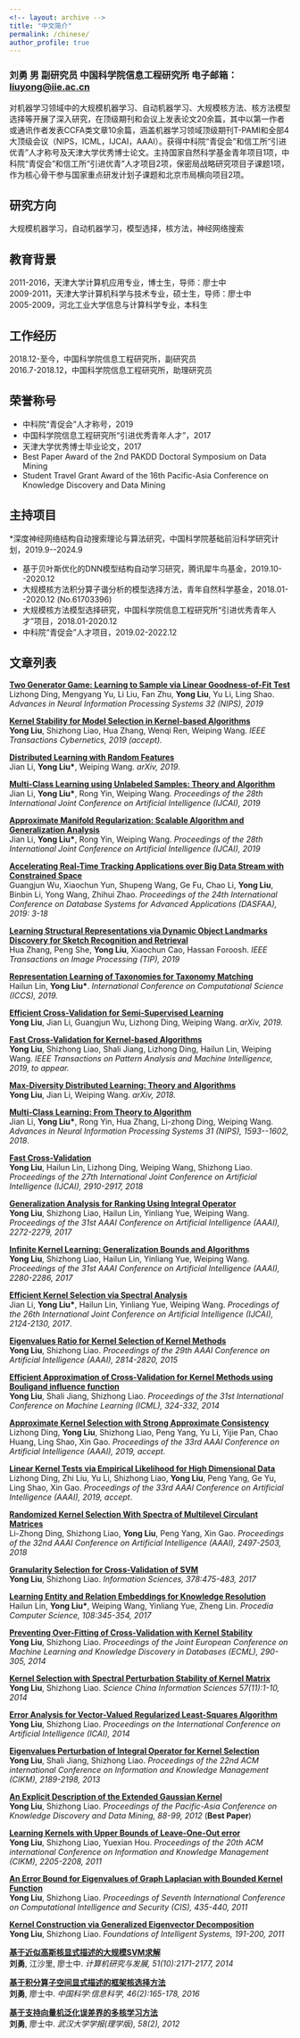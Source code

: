 ```yaml
---
<!-- layout: archive -->
title: "中文简介"
permalink: /chinese/
author_profile: true
---
```

### 刘勇 男 副研究员 中国科学院信息工程研究所 电子邮箱：liuyong@iie.ac.cn
对机器学习领域中的大规模机器学习、自动机器学习、大规模核方法、核方法模型选择等开展了深入研究，在顶级期刊和会议上发表论文20余篇，其中以第一作者或通讯作者发表CCFA类文章10余篇，涵盖机器学习领域顶级期刊T-PAMI和全部4大顶级会议（NIPS，ICML，IJCAI，AAAI）。获得中科院“青促会”和信工所“引进优青”人才称号及天津大学优秀博士论文。主持国家自然科学基金青年项目1项，中科院“青促会”和信工所“引进优青”人才项目2项，保密局战略研究项目子课题1项，作为核心骨干参与国家重点研发计划子课题和北京市局横向项目2项。
## 研究方向
大规模机器学习，自动机器学习，模型选择，核方法，神经网络搜索

## 教育背景
2011-2016，天津大学计算机应用专业，博士生，导师：廖士中<br>
2009-2011，天津大学计算机科学与技术专业，硕士生，导师：廖士中<br>
2005-2009，河北工业大学信息与计算科学专业，本科生

## 工作经历
2018.12-至今，中国科学院信息工程研究所，副研究员<br>
2016.7-2018.12，中国科学院信息工程研究所，助理研究员

## 荣誉称号
* 中科院“青促会”人才称号，2019
* 中国科学院信息工程研究所“引进优秀青年人才”，2017
* 天津大学优秀博士毕业论文，2017
* Best Paper Award of the 2nd PAKDD Doctoral Symposium on Data Mining
* Student Travel Grant Award of the 16th Pacific-Asia Conference on Knowledge Discovery and Data Mining

## 主持项目
*深度神经网络结构自动搜索理论与算法研究，中国科学院基础前沿科学研究计划，2019.9--2024.9
* 基于贝叶斯优化的DNN模型结构自动学习研究，腾讯犀牛鸟基金，2019.10--2020.12
* 大规模核方法积分算子谱分析的模型选择方法，青年自然科学基金，2018.01--2020.12 (No.61703396)
* 大规模核方法模型选择研究，中国科学院信息工程研究所“引进优秀青年人才”项目，2018.01-2020.12
* 中科院“青促会”人才项目，2019.02-2022.12

## 文章列表
<b>[Two Generator Game: Learning to Sample via Linear Goodness-of-Fit Test]()</b><br>
Lizhong Ding, Mengyang Yu, Li Liu, Fan Zhu, <b>Yong Liu</b>, Yu Li, Ling Shao. 
<i>Advances in Neural Information Processing Systems 32 (NIPS), 2019</i>

<b>[Kernel Stability for Model Selection in Kernel-based Algorithms]()</b><br>
<b>Yong Liu</b>, Shizhong Liao, Hua Zhang, Wenqi Ren, Weiping Wang. 
<i>IEEE Transactions Cybernetics, 2019 (accept).</i>

<b>[Distributed Learning with Random Features]()</b><br>
Jian Li, <b>Yong Liu*</b>, Weiping Wang. 
<i>arXiv, 2019</i>.

<b>[Multi-Class Learning using Unlabeled Samples: Theory and Algorithm]()</b><br>
Jian Li, <b>Yong Liu*</b>, Rong Yin, Weiping Wang.
<i>Proceedings of the 28th International Joint Conference on Artificial Intelligence (IJCAI), 2019</i>

<b>[Approximate Manifold Regularization: Scalable Algorithm and Generalization Analysis]()</b><br>
Jian Li, <b>Yong Liu*</b>, Rong Yin, Weiping Wang.
<i>Proceedings of the 28th International Joint Conference on Artificial Intelligence (IJCAI), 2019</i>

<b>[Accelerating Real-Time Tracking Applications over Big Data Stream with Constrained Space]()</b><br>
Guangjun Wu, Xiaochun Yun, Shupeng Wang, Ge Fu, Chao Li, <b>Yong Liu</b>, Binbin Li, Yong Wang, Zhihui Zhao. <i>
 Proceedings of the 24th International Conference on Database Systems for Advanced Applications (DASFAA), 2019: 3-18</i>

<b>[Learning Structural Representations via Dynamic Object Landmarks Discovery for Sketch Recognition and Retrieval]()</b><br>
Hua Zhang, Peng She, <b>Yong Liu</b>, Xiaochun Cao, Hassan Foroosh.  <i>IEEE Transactions on Image Processing (TIP), 2019</i>

<b>[Representation Learning of Taxonomies for Taxonomy Matching]()</b><br>
Hailun Lin, <b>Yong Liu*</b>. <i> International Conference on Computational Science (ICCS), 2019.</i>


<b>[Efficient Cross-Validation for Semi-Supervised Learning]()</b> <br>
<b>Yong Liu</b>, Jian Li, Guangjun Wu, Lizhong Ding, Weiping Wang. <i>arXiv, 2019.</i>

<b>[Fast Cross-Validation for Kernel-based Algorithms]()</b> <br>
<b>Yong Liu</b>, Shizhong Liao, Shali Jiang, Lizhong Ding, Hailun Lin, Weiping Wang. <i>IEEE Transactions on Pattern Analysis and Machine Intelligence, 2019, to appear.</i>

<b>[Max-Diversity Distributed Learning: Theory and Algorithms]()</b> <br>
<b>Yong Liu</b>, Jian Li, Weiping Wang. <i>arXiv, 2018.</i>

<b>[Multi-Class Learning: From Theory to Algorithm](http://IIE-liuyong.github.io/files/nips2018-mc.pdf)</b> <br>
Jian Li, <b>Yong Liu*</b>, Rong Yin, Hua Zhang, Li-zhong Ding, Weiping Wang. <i>Advances in Neural Information Processing Systems 31 (NIPS), 1593--1602, 2018</i>.

<b>[Fast Cross-Validation](http://IIE-liuyong.github.io/files/IJCAI2018-fcv.pdf)</b><br>
<b>Yong Liu</b>, Hailun Lin, Lizhong Ding, Weiping Wang, Shizhong Liao. <i>Proceedings of the 27th International Joint Conference on Artificial Intelligence (IJCAI), 2910-2917, 2018</i>

<b>[Generalization Analysis for Ranking Using Integral Operator](http://IIE-liuyong.github.io/files/aaai2017-ga.pdf)</b><br>
<b>Yong Liu</b>, Shizhong Liao, Hailun Lin, Yinliang Yue, Weiping Wang. <i>Proceedings of the 31st AAAI Conference on Artificial Intelligence (AAAI), 2272-2279, 2017</i>

<b>[Infinite Kernel Learning: Generalization Bounds and Algorithms](http://IIE-liuyong.github.io/files/aaai2017-ikl.pdf)</b><br>
<b>Yong Liu</b>, Shizhong Liao, Hailun Lin, Yinliang Yue, Weiping Wang. <i>Proceedings of the 31st AAAI Conference on Artificial Intelligence (AAAI), 2280-2286, 2017</i>

<b>[Efficient Kernel Selection via Spectral Analysis](http://IIE-liuyong.github.io/files/ijcai2017-sm.pdf)</b><br>
Jian Li, <b>Yong Liu*</b>, Hailun Lin, Yinliang Yue, Weiping Wang. <i>Procedings of the 26th International Joint Conference on Artificial Intelligence (IJCAI), 2124-2130, 2017</i>.

<b>[Eigenvalues Ratio for Kernel Selection of Kernel Methods](IIE-liuyong.github.io/files/aaai2015-kr.pdf)</b><br>
<b>Yong Liu</b>, Shizhong Liao. <i>Proceedings of the 29th AAAI Conference on Artificial Intelligence (AAAI), 2814-2820, 2015</i>

<b>[Efficient Approximation of Cross-Validation for Kernel Methods using Bouligand influence function](IIE-liuyong.github.io/files/icml2014-bif.pdf)</b><br>
<b>Yong Liu</b>, Shali Jiang, Shizhong Liao. <i>Proceedings of the 31st International Conference on Machine Learning (ICML), 324-332, 2014</i>

<b>[Approximate Kernel Selection with Strong Approximate Consistency](http://IIE-liuyong.github.io/files/aaai2019-aks.pdf)</b> <br>Lizhong Ding, <b>Yong Liu</b>, Shizhong Liao, Peng Yang, Yu Li, Yijie Pan, Chao Huang, Ling Shao, Xin Gao. <i> Proceedings of the 33rd AAAI Conference on Artificial Intelligence (AAAI), 2019, accept</i>.

<b>[Linear Kernel Tests via Empirical Likelihood for High Dimensional Data](http://IIE-liuyong.github.io/files/aaai2019-lkt.pdf)</b> <br>Lizhong Ding, Zhi Liu, Yu Li, Shizhong Liao, <b>Yong Liu</b>, Peng Yang, Ge Yu, Ling Shao, Xin Gao. <i>Proceedings of the 33rd AAAI Conference on Artificial Intelligence (AAAI), 2019, accept</i>.

<b>[Randomized Kernel Selection With Spectra of Multilevel Circulant Matrices](http://IIE-liuyong.github.io/files/AAAI2018-rks.pdf) </b><br> Li-Zhong Ding, Shizhong Liao, <b>Yong Liu</b>, Peng Yang, Xin Gao. <i>Proceedings of the 32nd AAAI Conference on Artificial Intelligence (AAAI), 2497-2503, 2018</i>

<b>[Granularity Selection for Cross-Validation of SVM](http://IIE-liuyong.github.io/files/IS2017-gs.pdf)</b><br>
<b>Yong Liu</b>, Shizhong Liao. <i>Information Sciences, 378:475-483, 2017</i>

<b>[Learning Entity and Relation Embeddings for Knowledge Resolution](http://IIE-liuyong.github.io/files/PCS-le.pdf)</b><br>
Hailun Lin, <b>Yong Liu*</b>, Weiping Wang, Yinliang Yue, Zheng Lin. <i> Procedia Computer Science, 108:345-354, 2017</i>

<b>[Preventing Over-Fitting of Cross-Validation with Kernel Stability](IIE-liuyong.github.io/files/ecml2014-ks.pdf)</b><br>
<b>Yong Liu</b>, Shizhong Liao. <i>Proceedings of the Joint European Conference on Machine Learning and Knowledge Discovery in Databases (ECML), 290-305, 2014</i>

<b>[Kernel Selection with Spectral Perturbation Stability of Kernel Matrix](IIE-liuyong.github.io/files/scis-ks.pdf)</b><br>
<b>Yong Liu</b>, Shizhong Liao. <i>Science China Information Sciences 57(11):1-10, 2014</i>

<b>[Error Analysis for Vector-Valued Regularized Least-Squares Algorithm](IIE-liuyong.github.io/files/ICAI-ea.pdf)</b><br>
<b>Yong Liu</b>, Shizhong Liao. <i>Proceedings on the International Conference on Artificial Intelligence (ICAI), 2014</i>

<b>[Eigenvalues Perturbation of Integral Operator for Kernel Selection](IIE-liuyong.github.io/files/cikm2011-ep.pdf)</b><br>
<b>Yong Liu</b>, Shali Jiang, Shizhong Liao. <i>Proceedings of the 22nd ACM international Conference on Information and Knowledge Management (CIKM), 2189-2198, 2013</i>

<b>[An Explicit Description of the Extended Gaussian Kernel]()</b><br>
<b>Yong Liu</b>, Shizhong Liao. <i>Proceedings of the Pacific-Asia Conference on Knowledge Discovery and Data Mining, 88-99, 2012</i> (<b>Best Paper</b>)

<b>[Learning Kernels with Upper Bounds of Leave-One-Out error](IIE-liuyong.github.io/files/cikm2011-loo.pdf)</b><br>
<b>Yong Liu</b>, Shizhong Liao, Yuexian Hou. <i>Proceedings of the 20th ACM international Conference on Information and Knowledge Management (CIKM), 2205-2208, 2011</i>

<b>[An Error Bound for Eigenvalues of Graph Laplacian with Bounded Kernel Function]()</b><br>
<b>Yong Liu</b>, Shizhong Liao. <i>Proceedings of Seventh International Conference on Computational Intelligence and Security (CIS), 435-440, 2011</i>

<b>[Kernel Construction via Generalized Eigenvector Decomposition]()</b><br>
<b>Yong Liu</b>, Shizhong Liao. <i>Foundations of Intelligent Systems, 191-200, 2011 </i>

<b>[基于近似高斯核显式描述的大规模SVM求解](IIE-liuyong.github.io/files/yf-svm.pdf)</b><br>
<b>刘勇</b>, 江沙里, 廖士中. <i> 计算机研究与发展, 51(10):2171-2177, 2014</i>

<b>[基于积分算子空间显式描述的框架核选择方法](IIE-liuyong.github.io/files/zgkx-fc.pdf)</b><br>
<b>刘勇</b>, 廖士中. <i>中国科学:信息科学, 46(2):165-178, 2016</i>

<b>[基于支持向量机泛化误差界的多核学习方法]()</b><br>
<b>刘勇</b>, 廖士中. <i>武汉大学学报(理学版), 58(2), 2012 </i>
